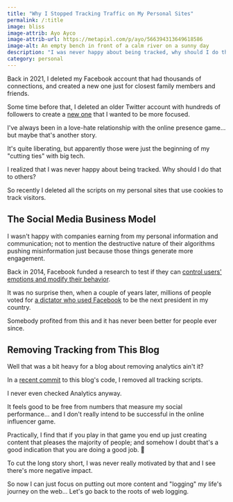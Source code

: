 ```yaml
---
title: "Why I Stopped Tracking Traffic on My Personal Sites"
permalink: /:title
image: bliss
image-attrib: Ayo Ayco
image-attrib-url: https://metapixl.com/p/ayo/566394313649618586
image-alt: An empty bench in front of a calm river on a sunny day
description: "I was never happy about being tracked, why should I do that to others?"
category: personal
---
```


Back in 2021, I deleted my Facebook account that had thousands of connections, and created a new one just for closest family members and friends.

Some time before that, I deleted an older Twitter account with hundreds of followers to create a [new one](https://twitter.com/ayoayco) that I wanted to be more focused.

I've always been in a love-hate relationship with the online presence game... but maybe that's another story.

It's quite liberating, but apparently those were just the beginning of my "cutting ties" with big tech.<!--more-->

I realized that I was never happy about being tracked. Why should I do that to others?

So recently I deleted all the scripts on my personal sites that use cookies to track visitors.

## The Social Media Business Model

I wasn't happy with companies earning from my personal information and communication; not to mention the destructive nature of their algorithms pushing misinformation just because those things generate more engagement.

Back in 2014, Facebook funded a research to test if they can [control users' emotions and modify their behavior](https://www.theguardian.com/technology/2014/jun/29/facebook-users-emotions-news-feeds).

It was no surprise then, when a couple of years later, millions of people voted for [a dictator who used Facebook](https://www.bloomberg.com/news/features/2017-12-07/how-rodrigo-duterte-turned-facebook-into-a-weapon-with-a-little-help-from-facebook) to be the next president in my country.

Somebody profited from this and it has never been better for people ever since.

## Removing Tracking from This Blog

Well that was a bit heavy for a blog about removing analytics ain't it?

In a [recent commit](https://github.com/ayoayco/blog/commit/6e0b664a4fd51c3d9a7bbcb8f7b04c5967ff51c5) to this blog's code, I removed all tracking scripts.

I never even checked Analytics anyway.

It feels good to be free from numbers that measure my social performance... and I don't really intend to be successful in the online influencer game.

Practically, I find that if you play in that game you end up just creating content that pleases the majority of people; and somehow I doubt that's a good indication that you are doing a good job. 🤣

To cut the long story short, I was never really motivated by that and I see there's more negative impact.

So now I can just focus on putting out more content and "logging" my life's journey on the web... Let's go back to the roots of web logging.